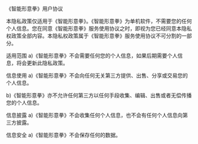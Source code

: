 《智能形意拳》用户协议

本隐私政策仅适用于《智能形意拳》。《智能形意拳》为单机软件，不需要您的任何个人信息。您在同意《智能形意拳》服务使用协议之时，即视为您已经同意本隐私权政策全部内容。本隐私权政策属于《智能形意拳》服务使用协议不可分割的一部分。

适用范围
a)《智能形意拳》不会需要任何您的个人信息，如果后期需要个人信息，将会更新此隐私政策。

信息使用
a)《智能形意拳》不会向任何无关第三方提供、出售、分享或交易您的个人信息。

b)《智能形意拳》亦不允许任何第三方以任何手段收集、编辑、出售或者无偿传播您的个人信息。

信息披露
a)《智能形意拳》不会收集任何个人信息，也不会有任何个人信息向第三方披露。

信息安全
a)《智能形意拳》不会保存任何的数据。
